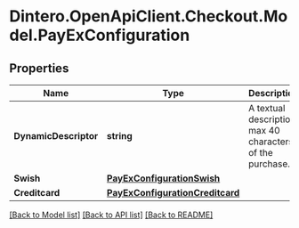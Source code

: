 # Dintero.OpenApiClient.Checkout.Model.PayExConfiguration

## Properties

Name | Type | Description | Notes
------------ | ------------- | ------------- | -------------
**DynamicDescriptor** | **string** | A textual description max 40 characters of the purchase.  | [optional] 
**Swish** | [**PayExConfigurationSwish**](PayExConfigurationSwish.md) |  | [optional] 
**Creditcard** | [**PayExConfigurationCreditcard**](PayExConfigurationCreditcard.md) |  | [optional] 

[[Back to Model list]](../README.md#documentation-for-models) [[Back to API list]](../README.md#documentation-for-api-endpoints) [[Back to README]](../README.md)

